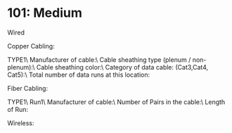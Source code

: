# 101: Medium

Wired

Copper Cabling:

TYPE1\\
Manufacturer of cable:\\
Cable sheathing type (plenum / non-plenum):\\
Cable sheathing color:\\
Category of data cable: (Cat3,Cat4, Cat5):\\
Total number of data runs at this location:

Fiber Cabling:

TYPE1\\
Run1\\
Manufacturer of cable:\\
Number of Pairs in the cable:\\
Length of Run:

Wireless:
